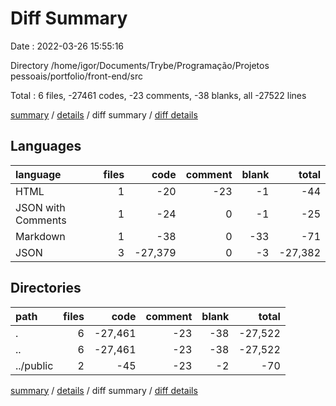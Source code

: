 # Diff Summary

Date : 2022-03-26 15:55:16

Directory /home/igor/Documents/Trybe/Programação/Projetos pessoais/portfolio/front-end/src

Total : 6 files,  -27461 codes, -23 comments, -38 blanks, all -27522 lines

[summary](results.md) / [details](details.md) / diff summary / [diff details](diff-details.md)

## Languages
| language | files | code | comment | blank | total |
| :--- | ---: | ---: | ---: | ---: | ---: |
| HTML | 1 | -20 | -23 | -1 | -44 |
| JSON with Comments | 1 | -24 | 0 | -1 | -25 |
| Markdown | 1 | -38 | 0 | -33 | -71 |
| JSON | 3 | -27,379 | 0 | -3 | -27,382 |

## Directories
| path | files | code | comment | blank | total |
| :--- | ---: | ---: | ---: | ---: | ---: |
| . | 6 | -27,461 | -23 | -38 | -27,522 |
| .. | 6 | -27,461 | -23 | -38 | -27,522 |
| ../public | 2 | -45 | -23 | -2 | -70 |

[summary](results.md) / [details](details.md) / diff summary / [diff details](diff-details.md)